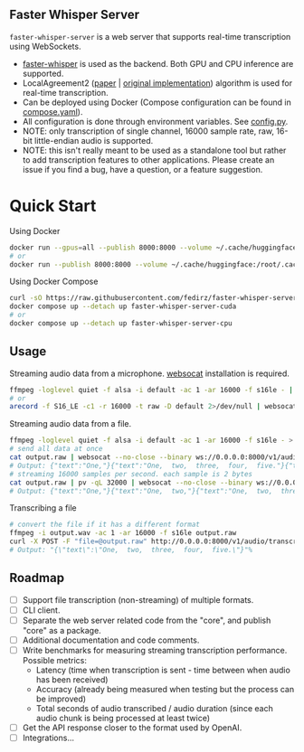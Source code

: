 ## Faster Whisper Server
`faster-whisper-server` is a web server that supports real-time transcription using WebSockets.
- [faster-whisper](https://github.com/SYSTRAN/faster-whisper) is used as the backend. Both GPU and CPU inference are supported.
- LocalAgreement2 ([paper](https://aclanthology.org/2023.ijcnlp-demo.3.pdf) | [original implementation](https://github.com/ufal/whisper_streaming)) algorithm is used for real-time transcription.
- Can be deployed using Docker (Compose configuration can be found in [compose.yaml](./compose.yaml)).
- All configuration is done through environment variables. See [config.py](./faster_whisper_server/config.py).
- NOTE: only transcription of single channel, 16000 sample rate, raw, 16-bit little-endian audio is supported.
- NOTE: this isn't really meant to be used as a standalone tool but rather to add transcription features to other applications.
Please create an issue if you find a bug, have a question, or a feature suggestion.
# Quick Start
Using Docker
```bash
docker run --gpus=all --publish 8000:8000 --volume ~/.cache/huggingface:/root/.cache/huggingface fedirz/faster-whisper-server:cuda
# or
docker run --publish 8000:8000 --volume ~/.cache/huggingface:/root/.cache/huggingface fedirz/faster-whisper-server:cpu
```
Using Docker Compose
```bash
curl -sO https://raw.githubusercontent.com/fedirz/faster-whisper-server/master/compose.yaml
docker compose up --detach up faster-whisper-server-cuda
# or
docker compose up --detach up faster-whisper-server-cpu
```
## Usage
Streaming audio data from a microphone. [websocat](https://github.com/vi/websocat?tab=readme-ov-file#installation) installation is required.
```bash
ffmpeg -loglevel quiet -f alsa -i default -ac 1 -ar 16000 -f s16le - | websocat --binary ws://0.0.0.0:8000/v1/audio/transcriptions
# or
arecord -f S16_LE -c1 -r 16000 -t raw -D default 2>/dev/null | websocat --binary ws://0.0.0.0:8000/v1/audio/transcriptions
```
Streaming audio data from a file.
```bash
ffmpeg -loglevel quiet -f alsa -i default -ac 1 -ar 16000 -f s16le - > output.raw
# send all data at once
cat output.raw | websocat --no-close --binary ws://0.0.0.0:8000/v1/audio/transcriptions
# Output: {"text":"One,"}{"text":"One,  two,  three,  four,  five."}{"text":"One,  two,  three,  four,  five."}%
# streaming 16000 samples per second. each sample is 2 bytes
cat output.raw | pv -qL 32000 | websocat --no-close --binary ws://0.0.0.0:8000/v1/audio/transcriptions
# Output: {"text":"One,"}{"text":"One,  two,"}{"text":"One,  two,  three,"}{"text":"One,  two,  three,  four,  five."}{"text":"One,  two,  three,  four,  five.  one."}%
```
Transcribing a file
```bash
# convert the file if it has a different format
ffmpeg -i output.wav -ac 1 -ar 16000 -f s16le output.raw
curl -X POST -F "file=@output.raw" http://0.0.0.0:8000/v1/audio/transcriptions
# Output: "{\"text\":\"One,  two,  three,  four,  five.\"}"%
```
## Roadmap
- [ ] Support file transcription (non-streaming) of multiple formats.
- [ ] CLI client.
- [ ] Separate the web server related code from the "core", and publish "core" as a package.
- [ ] Additional documentation and code comments.
- [ ] Write benchmarks for measuring streaming transcription performance. Possible metrics:
    - Latency (time when transcription is sent - time between when audio has been received)
    - Accuracy (already being measured when testing but the process can be improved)
    - Total seconds of audio transcribed / audio duration (since each audio chunk is being processed at least twice)
- [ ] Get the API response closer to the format used by OpenAI.
- [ ] Integrations...
